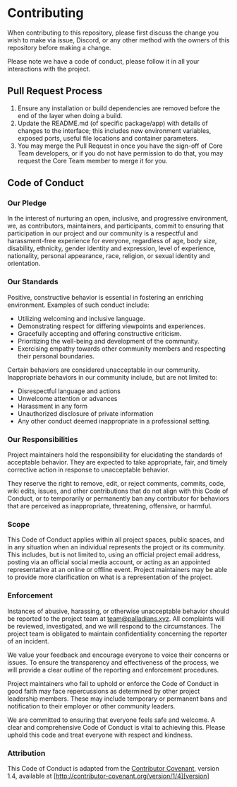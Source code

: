 # Contributing

When contributing to this repository, please first discuss the change you wish to make via issue,
Discord, or any other method with the owners of this repository before making a change.

Please note we have a code of conduct, please follow it in all your interactions with the project.

## Pull Request Process

1. Ensure any installation or build dependencies are removed before the end of the layer when doing a
   build.
2. Update the README.md (of specific package/app) with details of changes to the interface; this includes new environment
   variables, exposed ports, useful file locations and container parameters.
3. You may merge the Pull Request in once you have the sign-off of Core Team developers, or if you
   do not have permission to do that, you may request the Core Team member to merge it for you.

## Code of Conduct

### Our Pledge

In the interest of nurturing an open, inclusive, and progressive environment, we, as contributors, maintainers,
and participants, commit to ensuring that participation in our project and our community is a respectful and
harassment-free experience for everyone, regardless of age, body size, disability, ethnicity, gender identity
and expression, level of experience, nationality, personal appearance, race, religion, or sexual identity and orientation.

### Our Standards

Positive, constructive behavior is essential in fostering an enriching environment. Examples of such conduct include:

- Utilizing welcoming and inclusive language.
- Demonstrating respect for differing viewpoints and experiences.
- Gracefully accepting and offering constructive criticism.
- Prioritizing the well-being and development of the community.
- Exercising empathy towards other community members and respecting their personal boundaries.

Certain behaviors are considered unacceptable in our community.
Inappropriate behaviors in our community include, but are not limited to:

- Disrespectful language and actions
- Unwelcome attention or advances
- Harassment in any form
- Unauthorized disclosure of private information
- Any other conduct deemed inappropriate in a professional setting.

### Our Responsibilities

Project maintainers hold the responsibility for elucidating the standards of acceptable behavior.
They are expected to take appropriate, fair, and timely corrective action in response to unacceptable behavior.

They reserve the right to remove, edit,
or reject comments, commits, code, wiki edits, issues,
and other contributions that do not align with this Code of Conduct,
or to temporarily or permanently ban any contributor for behaviors that are perceived as inappropriate,
threatening, offensive, or harmful.

### Scope

This Code of Conduct applies within all project spaces, public spaces,
and in any situation when an individual represents the project or its community.
This includes, but is not limited to, using an official project email address,
posting via an official social media account, or acting as an appointed representative at an online or offline event.
Project maintainers may be able to provide more clarification on what is a representation of the project.

### Enforcement

Instances of abusive, harassing,
or otherwise unacceptable behavior should be reported to the project team at team@palladians.xyz.
All complaints will be reviewed, investigated, and we will respond to the circumstances.
The project team is obligated to maintain confidentiality concerning the reporter of an incident.

We value your feedback and encourage everyone to voice their concerns or issues.
To ensure the transparency and effectiveness of the process,
we will provide a clear outline of the reporting and enforcement procedures.

Project maintainers who fail to uphold or enforce the Code of Conduct in good faith may face repercussions
as determined by other project leadership members.
These may include temporary or permanent bans and notification to their employer or other community leaders.

We are committed to ensuring that everyone feels safe and welcome.
A clear and comprehensive Code of Conduct is vital to achieving this.
Please uphold this code and treat everyone with respect and kindness.

### Attribution

This Code of Conduct is adapted from the [Contributor Covenant][homepage], version 1.4,
available at [http://contributor-covenant.org/version/1/4][version]

[homepage]: http://contributor-covenant.org
[version]: http://contributor-covenant.org/version/1/4/
